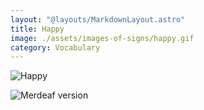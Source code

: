 ```yaml
---
layout: "@layouts/MarkdownLayout.astro"
title: Happy
image: ./assets/images-of-signs/happy.gif
category: Vocabulary
---
```


![Happy](@signs/happy.gif)

![Merdeaf version](@signs/merdeaf-happy.png)
